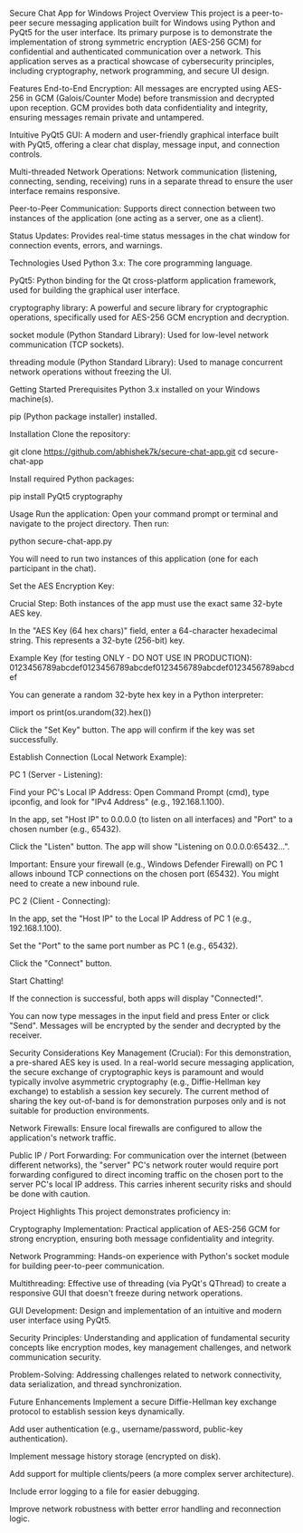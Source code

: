Secure Chat App for Windows
Project Overview
This project is a peer-to-peer secure messaging application built for Windows using Python and PyQt5 for the user interface. Its primary purpose is to demonstrate the implementation of strong symmetric encryption (AES-256 GCM) for confidential and authenticated communication over a network. This application serves as a practical showcase of cybersecurity principles, including cryptography, network programming, and secure UI design.

Features
End-to-End Encryption: All messages are encrypted using AES-256 in GCM (Galois/Counter Mode) before transmission and decrypted upon reception. GCM provides both data confidentiality and integrity, ensuring messages remain private and untampered.

Intuitive PyQt5 GUI: A modern and user-friendly graphical interface built with PyQt5, offering a clear chat display, message input, and connection controls.

Multi-threaded Network Operations: Network communication (listening, connecting, sending, receiving) runs in a separate thread to ensure the user interface remains responsive.

Peer-to-Peer Communication: Supports direct connection between two instances of the application (one acting as a server, one as a client).

Status Updates: Provides real-time status messages in the chat window for connection events, errors, and warnings.

Technologies Used
Python 3.x: The core programming language.

PyQt5: Python binding for the Qt cross-platform application framework, used for building the graphical user interface.

cryptography library: A powerful and secure library for cryptographic operations, specifically used for AES-256 GCM encryption and decryption.

socket module (Python Standard Library): Used for low-level network communication (TCP sockets).

threading module (Python Standard Library): Used to manage concurrent network operations without freezing the UI.

Getting Started
Prerequisites
Python 3.x installed on your Windows machine(s).

pip (Python package installer) installed.

Installation
Clone the repository:

git clone https://github.com/abhishek7k/secure-chat-app.git
cd secure-chat-app

Install required Python packages:

pip install PyQt5 cryptography

Usage
Run the application:
Open your command prompt or terminal and navigate to the project directory. Then run:

python secure-chat-app.py

You will need to run two instances of this application (one for each participant in the chat).

Set the AES Encryption Key:

Crucial Step: Both instances of the app must use the exact same 32-byte AES key.

In the "AES Key (64 hex chars)" field, enter a 64-character hexadecimal string. This represents a 32-byte (256-bit) key.

Example Key (for testing ONLY - DO NOT USE IN PRODUCTION):
0123456789abcdef0123456789abcdef0123456789abcdef0123456789abcdef

You can generate a random 32-byte hex key in a Python interpreter:

import os
print(os.urandom(32).hex())

Click the "Set Key" button. The app will confirm if the key was set successfully.

Establish Connection (Local Network Example):

PC 1 (Server - Listening):

Find your PC's Local IP Address: Open Command Prompt (cmd), type ipconfig, and look for "IPv4 Address" (e.g., 192.168.1.100).

In the app, set "Host IP" to 0.0.0.0 (to listen on all interfaces) and "Port" to a chosen number (e.g., 65432).

Click the "Listen" button. The app will show "Listening on 0.0.0.0:65432...".

Important: Ensure your firewall (e.g., Windows Defender Firewall) on PC 1 allows inbound TCP connections on the chosen port (65432). You might need to create a new inbound rule.

PC 2 (Client - Connecting):

In the app, set the "Host IP" to the Local IP Address of PC 1 (e.g., 192.168.1.100).

Set the "Port" to the same port number as PC 1 (e.g., 65432).

Click the "Connect" button.

Start Chatting!

If the connection is successful, both apps will display "Connected!".

You can now type messages in the input field and press Enter or click "Send". Messages will be encrypted by the sender and decrypted by the receiver.

Security Considerations
Key Management (Crucial): For this demonstration, a pre-shared AES key is used. In a real-world secure messaging application, the secure exchange of cryptographic keys is paramount and would typically involve asymmetric cryptography (e.g., Diffie-Hellman key exchange) to establish a session key securely. The current method of sharing the key out-of-band is for demonstration purposes only and is not suitable for production environments.

Network Firewalls: Ensure local firewalls are configured to allow the application's network traffic.

Public IP / Port Forwarding: For communication over the internet (between different networks), the "server" PC's network router would require port forwarding configured to direct incoming traffic on the chosen port to the server PC's local IP address. This carries inherent security risks and should be done with caution.

Project Highlights
This project demonstrates proficiency in:

Cryptography Implementation: Practical application of AES-256 GCM for strong encryption, ensuring both message confidentiality and integrity.

Network Programming: Hands-on experience with Python's socket module for building peer-to-peer communication.

Multithreading: Effective use of threading (via PyQt's QThread) to create a responsive GUI that doesn't freeze during network operations.

GUI Development: Design and implementation of an intuitive and modern user interface using PyQt5.

Security Principles: Understanding and application of fundamental security concepts like encryption modes, key management challenges, and network communication security.

Problem-Solving: Addressing challenges related to network connectivity, data serialization, and thread synchronization.

Future Enhancements
Implement a secure Diffie-Hellman key exchange protocol to establish session keys dynamically.

Add user authentication (e.g., username/password, public-key authentication).

Implement message history storage (encrypted on disk).

Add support for multiple clients/peers (a more complex server architecture).

Include error logging to a file for easier debugging.

Improve network robustness with better error handling and reconnection logic.
